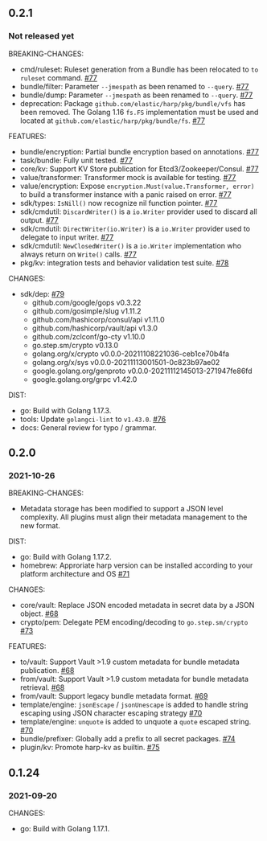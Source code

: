 ## 0.2.1

### Not released yet

BREAKING-CHANGES:

* cmd/ruleset: Ruleset generation from a Bundle has been relocated to `to ruleset` command. [#77](https://github.com/elastic/harp/pull/77)
* bundle/filter: Parameter `--jmespath` as been renamed to `--query`. [#77](https://github.com/elastic/harp/pull/77)
* bundle/dump: Parameter `--jmespath` as been renamed to `--query`. [#77](https://github.com/elastic/harp/pull/77)
* deprecation: Package `github.com/elastic/harp/pkg/bundle/vfs` has been removed. The Golang 1.16 `fs.FS` implementation must be used and located at `github.com/elastic/harp/pkg/bundle/fs`. [#77](https://github.com/elastic/harp/pull/77)

FEATURES:

* bundle/encryption: Partial bundle encryption based on annotations. [#77](https://github.com/elastic/harp/pull/77)
* task/bundle: Fully unit tested. [#77](https://github.com/elastic/harp/pull/77)
* core/kv: Support KV Store publication for Etcd3/Zookeeper/Consul. [#77](https://github.com/elastic/harp/pull/77)
* value/transformer: Transformer mock is available for testing. [#77](https://github.com/elastic/harp/pull/77)
* value/encryption: Expose `encryption.Must(value.Transformer, error)` to build a transformer instance with a panic raised on error. [#77](https://github.com/elastic/harp/pull/77)
* sdk/types: `IsNill()` now recognize nil function pointer. [#77](https://github.com/elastic/harp/pull/77)
* sdk/cmdutil: `DiscardWriter()` is a `io.Writer` provider used to discard all output. [#77](https://github.com/elastic/harp/pull/77)
* sdk/cmdutil: `DirectWriter(io.Writer)` is a `io.Writer` provider used to delegate to input writer. [#77](https://github.com/elastic/harp/pull/77)
* sdk/cmdutil: `NewClosedWriter()` is a `io.Writer` implementation who always return on `Write()` calls. [#77](https://github.com/elastic/harp/pull/77)
* pkg/kv: integration tests and behavior validation test suite. [#78](https://github.com/elastic/harp/pull/78)

CHANGES:

* sdk/dep: [#79](https://github.com/elastic/harp/pull/79)
  * github.com/google/gops v0.3.22
  * github.com/gosimple/slug v1.11.2
  * github.com/hashicorp/consul/api v1.11.0
  * github.com/hashicorp/vault/api v1.3.0
  * github.com/zclconf/go-cty v1.10.0
  * go.step.sm/crypto v0.13.0
  * golang.org/x/crypto v0.0.0-20211108221036-ceb1ce70b4fa
  * golang.org/x/sys v0.0.0-20211113001501-0c823b97ae02
  * google.golang.org/genproto v0.0.0-20211112145013-271947fe86fd
  * google.golang.org/grpc v1.42.0

DIST:

* go: Build with Golang 1.17.3.
* tools: Update `golangci-lint` to `v1.43.0`. [#76](https://github.com/elastic/harp/pull/76)
* docs: General review for typo / grammar.

## 0.2.0

### 2021-10-26

BREAKING-CHANGES:

* Metadata storage has been modified to support a JSON level complexity. All plugins must align their metadata management to the new format.

DIST:

* go: Build with Golang 1.17.2.
* homebrew: Approriate harp version can be installed according to your platform architecture and OS [#71](https://github.com/elastic/harp/pull/71)

CHANGES:

* core/vault: Replace JSON encoded metadata in secret data by a JSON object. [#68](https://github.com/elastic/harp/pull/68)
* crypto/pem: Delegate PEM encoding/decoding to `go.step.sm/crypto` [#73](https://github.com/elastic/harp/pull/73)

FEATURES:

* to/vault: Support Vault >1.9 custom metadata for bundle metadata publication. [#68](https://github.com/elastic/harp/pull/68)
* from/vault: Support Vault >1.9 custom metadata for bundle metadata retrieval. [#68](https://github.com/elastic/harp/pull/68)
* from/vault: Support legacy bundle metadata format. [#69](https://github.com/elastic/harp/pull/69)
* template/engine: `jsonEscape` / `jsonUnescape` is added to handle string escaping using JSON character escaping strategy [#70](https://github.com/elastic/harp/pull/70)
* template/engine: `unquote` is added to unquote a `quote` escaped string. [#70](https://github.com/elastic/harp/pull/70)
* bundle/prefixer: Globally add a prefix to all secret packages. [#74](https://github.com/elastic/harp/pull/74)
* plugin/kv: Promote harp-kv as builtin. [#75](https://github.com/elastic/harp/pull/75)

## 0.1.24

### 2021-09-20

CHANGES:

* go: Build with Golang 1.17.1.
